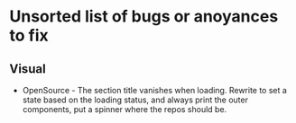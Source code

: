 # Unsorted list of bugs or anoyances to fix

## Visual

- OpenSource - The section title vanishes when loading. Rewrite to set a state
  based on the loading status, and always print the outer components, put a
  spinner where the repos should be.
